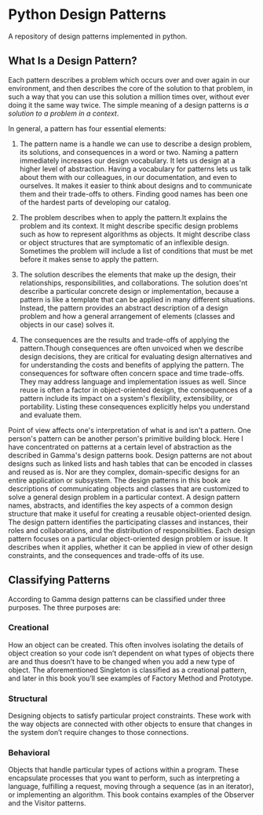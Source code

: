 # Python Design Patterns

A repository of design patterns implemented in python.

## What Is a Design Pattern?

Each pattern describes a problem which occurs over and
over again in our environment, and then describes the core of the solution to that
problem, in such a way that you can use this solution a million times over, without ever
doing it the same way twice. The simple meaning of a design patterns is *a solution to a problem in a
context*.

In general, a pattern has four essential elements:

1. The pattern name is a handle we can use to describe a design problem, its solutions,
and consequences in a word or two. Naming a pattern immediately
increases our design vocabulary. It lets us design at a higher level of abstraction.
Having a vocabulary for patterns lets us talk about them with our colleagues,
in our documentation, and even to ourselves. It makes it easier to think about
designs and to communicate them and their trade-offs to others. Finding good
names has been one of the hardest parts of developing our catalog.

2. The problem describes when to apply the pattern.It explains the problem and its
context. It might describe specific design problems such as how to represent algorithms as objects.
It might describe class or object structures that are symptomatic
of an inflexible design. Sometimes the problem will include a list of conditions
that must be met before it makes sense to apply the pattern.

3. The solution describes the elements that make up the design, their relationships,
responsibilities, and collaborations. The solution does'nt describe a particular
concrete design or implementation, because a pattern is like a template that can
be applied in many different situations. Instead, the pattern provides an abstract
description of a design problem and how a general arrangement of elements
(classes and objects in our case) solves it.

4. The consequences are the results and trade-offs of applying the pattern.Though
consequences are often unvoiced when we describe design decisions, they are
critical for evaluating design alternatives and for understanding the costs and
benefits of applying the pattern.
The consequences for software often concern space and time trade-offs. They
may address language and implementation issues as well. Since reuse is often a
factor in object-oriented design, the consequences of a pattern include its impact
on a system's flexibility, extensibility, or portability. Listing these consequences
explicitly helps you understand and evaluate them.

Point of view affects one's interpretation of what is and isn't a pattern. One person's
pattern can be another person's primitive building block. Here I have concentrated 
on patterns at a certain level of abstraction as the described in Gamma's design patterns book. 
Design patterns are not about designs
such as linked lists and hash tables that can be encoded in classes and reused as is. Nor
are they complex, domain-specific designs for an entire application or subsystem. The
design patterns in this book are descriptions of communicating objects and classes that are
customized to solve a general design problem in a particular context.
A design pattern names, abstracts, and identifies the key aspects of a common design
structure that make it useful for creating a reusable object-oriented design. The design
pattern identifies the participating classes and instances, their roles and collaborations,
and the distribution of responsibilities. Each design pattern focuses on a particular
object-oriented design problem or issue. It describes when it applies, whether it can be
applied in view of other design constraints, and the consequences and trade-offs of its
use.

## Classifying Patterns
According to Gamma design patterns can be classified under three purposes. The three purposes are:

### Creational
How an object can be created. This often involves isolating the details of object creation so your code isn’t dependent on what types of objects there are and thus doesn’t have to be changed when you add a new type of object. The aforementioned Singleton is classified as a creational pattern, and later in this book you’ll see examples of Factory Method and Prototype.

### Structural
Designing objects to satisfy particular project constraints. These work with the way objects are connected with other objects to ensure that changes in the system don’t require changes to those connections.

### Behavioral
Objects that handle particular types of actions within a program. These encapsulate processes that you want to perform, such as interpreting a language, fulfilling a request, moving through a sequence (as in an iterator), or implementing an algorithm. This book contains examples of the Observer and the Visitor patterns.
